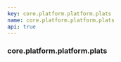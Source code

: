 ```yaml
---
key: core.platform.platform.plats
name: core.platform.platform.plats
api: true
---
```


### core.platform.platform.plats
